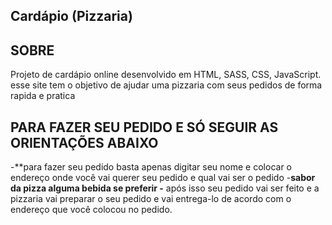 ## Cardápio (Pizzaria)

## SOBRE
Projeto de cardápio online desenvolvido em HTML,  SASS, CSS, JavaScript.
esse site tem o objetivo de ajudar uma pizzaria com seus pedidos de 
forma rapida e pratica 

## PARA FAZER SEU PEDIDO E SÓ SEGUIR AS ORIENTAÇÕES ABAIXO
-**para fazer seu pedido basta apenas digitar seu nome e colocar
o endereço onde você vai querer seu pedido e qual vai ser o pedido
-**sabor da pizza  alguma bebida se preferir 
-** após isso seu pedido vai ser feito e a pizzaria vai preparar o seu pedido 
e vai entrega-lo de acordo com o endereço que você colocou no pedido.
